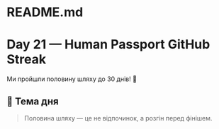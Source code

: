 # README.md
# Day 21 — Human Passport GitHub Streak

Ми пройшли половину шляху до 30 днів! 🚀

## 📌 Тема дня
> Половина шляху — це не відпочинок, а розгін перед фінішем.
